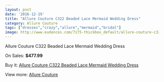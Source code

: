 ```yaml
---
layout: post
date: '2016-12-19'
title: "Allure Couture C322 Beaded Lace Mermaid Wedding Dress"
category: Allure Couture
tags: ["dresses","crazy","allure","mermaid","bridal"]
image: http://www.eudances.com/7175-thickbox_default/allure-couture-c322-beaded-lace-mermaid-wedding-dress.jpg
---
```

Allure Couture C322 Beaded Lace Mermaid Wedding Dress

On Sales: **$477.99**
<a href="https://www.eudances.com/en/allure-couture/2593-allure-couture-c322-beaded-lace-mermaid-wedding-dress.html"><amp-img layout="responsive" width="600" height="600" src="//www.eudances.com/7175-thickbox_default/allure-couture-c322-beaded-lace-mermaid-wedding-dress.jpg" alt="Allure Couture C322 Beaded Lace Mermaid Wedding Dress 0" /></a>
<a href="https://www.eudances.com/en/allure-couture/2593-allure-couture-c322-beaded-lace-mermaid-wedding-dress.html"><amp-img layout="responsive" width="600" height="600" src="//www.eudances.com/7179-thickbox_default/allure-couture-c322-beaded-lace-mermaid-wedding-dress.jpg" alt="Allure Couture C322 Beaded Lace Mermaid Wedding Dress 1" /></a>
<a href="https://www.eudances.com/en/allure-couture/2593-allure-couture-c322-beaded-lace-mermaid-wedding-dress.html"><amp-img layout="responsive" width="600" height="600" src="//www.eudances.com/7178-thickbox_default/allure-couture-c322-beaded-lace-mermaid-wedding-dress.jpg" alt="Allure Couture C322 Beaded Lace Mermaid Wedding Dress 2" /></a>
<a href="https://www.eudances.com/en/allure-couture/2593-allure-couture-c322-beaded-lace-mermaid-wedding-dress.html"><amp-img layout="responsive" width="600" height="600" src="//www.eudances.com/7177-thickbox_default/allure-couture-c322-beaded-lace-mermaid-wedding-dress.jpg" alt="Allure Couture C322 Beaded Lace Mermaid Wedding Dress 3" /></a>
<a href="https://www.eudances.com/en/allure-couture/2593-allure-couture-c322-beaded-lace-mermaid-wedding-dress.html"><amp-img layout="responsive" width="600" height="600" src="//www.eudances.com/7176-thickbox_default/allure-couture-c322-beaded-lace-mermaid-wedding-dress.jpg" alt="Allure Couture C322 Beaded Lace Mermaid Wedding Dress 4" /></a>

Buy it: [Allure Couture C322 Beaded Lace Mermaid Wedding Dress](https://www.eudances.com/en/allure-couture/2593-allure-couture-c322-beaded-lace-mermaid-wedding-dress.html "Allure Couture C322 Beaded Lace Mermaid Wedding Dress")

View more: [Allure Couture](https://www.eudances.com/en/37-allure-couture "Allure Couture")